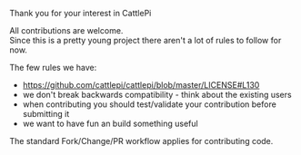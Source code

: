 Thank you for your interest in CattlePi

All contributions are welcome.  
Since this is a pretty young project there aren't a lot of rules to follow for now. 

The few rules we have: 
 * https://github.com/cattlepi/cattlepi/blob/master/LICENSE#L130
 * we don't break backwards compatibility - think about the existing users 
 * when contributing you should test/validate your contribution before submitting it
 * we want to have fun an build something useful 
 
The standard Fork/Change/PR workflow applies for contributing code.  

